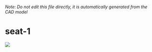 ###### Note: Do not edit this file directly, it is automatically generated from the CAD model

# seat-1

![](/project.svg)

